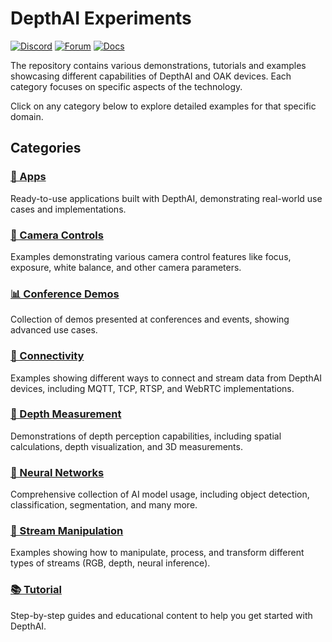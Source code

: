 # DepthAI Experiments

[![Discord](https://img.shields.io/discord/790680891252932659?label=Discord)](https://discord.gg/luxonis)
[![Forum](https://img.shields.io/badge/Forum-discuss-orange)](https://discuss.luxonis.com/)
[![Docs](https://img.shields.io/badge/Docs-DepthAI-yellow)](https://docs.luxonis.com)

The repository contains various demonstrations, tutorials and examples showcasing different capabilities of DepthAI and OAK devices. Each category focuses on specific aspects of the technology.

Click on any category below to explore detailed examples for that specific domain.

## Categories

### [📱 Apps](apps/)
Ready-to-use applications built with DepthAI, demonstrating real-world use cases and implementations.

### [🎥 Camera Controls](camera-controls/)
Examples demonstrating various camera control features like focus, exposure, white balance, and other camera parameters.

### [📊 Conference Demos](conference-demos/)
Collection of demos presented at conferences and events, showing advanced use cases.

### [🔌 Connectivity](connectivity/)
Examples showing different ways to connect and stream data from DepthAI devices, including MQTT, TCP, RTSP, and WebRTC implementations.

### [📏 Depth Measurement](depth-measurement/)
Demonstrations of depth perception capabilities, including spatial calculations, depth visualization, and 3D measurements.

### [🧠 Neural Networks](neural-networks/)
Comprehensive collection of AI model usage, including object detection, classification, segmentation, and many more.

### [🔄 Stream Manipulation](stream-manipulation/)
Examples showing how to manipulate, process, and transform different types of streams (RGB, depth, neural inference).

### [📚 Tutorial](tutorial/)
Step-by-step guides and educational content to help you get started with DepthAI.
